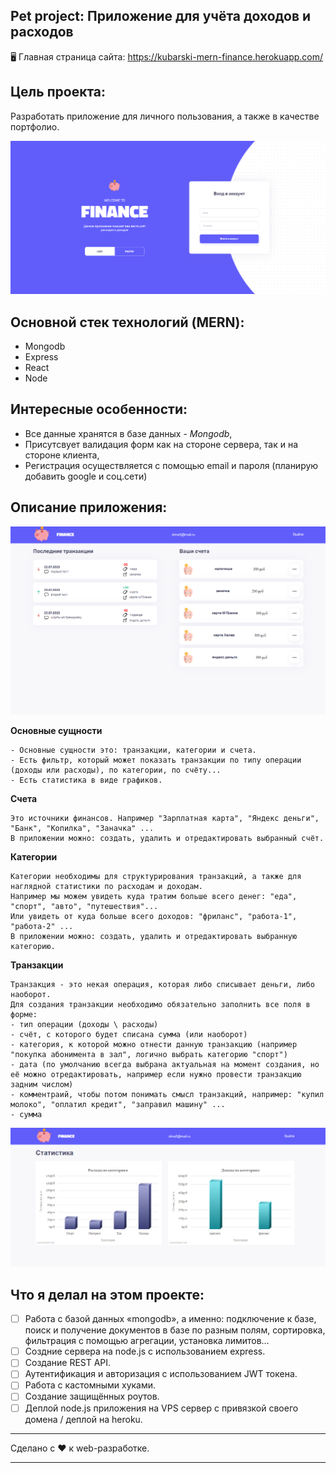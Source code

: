 ## Pet project: Приложение для учёта доходов и расходов

🖥️ Главная страница сайта: https://kubarski-mern-finance.herokuapp.com/

## Цель проекта: 
Разработать приложение для личного пользования, а также в качестве портфолио.

![Preview](preview.png "Preview")

## Основной стек технологий (MERN):
- Mongodb
- Express
- React
- Node

## Интересные особенности:
- Все данные хранятся в базе данных - *Mongodb*,
- Присутсвует валидация форм как на стороне сервера, так и на стороне клиента,
- Регистрация осуществляется с помощью email и пароля (планирую добавить google и соц.сети)

## Описание приложения:

![Preview](preview-3.png "Preview")

**Основные сущности**
```
- Основные сущности это: транзакции, категории и счета.
- Есть фильтр, который может показать транзакции по типу операции (доходы или расходы), по категории, по счёту...
- Есть статистика в виде графиков.
```

**Cчета**
```
Это источники финансов. Например "Зарплатная карта", "Яндекс деньги", "Банк", "Копилка", "Заначка" ...
В приложении можно: создать, удалить и отредактировать выбранный счёт.
```

**Категории**
```
Категории необходимы для структурирования транзакций, а также для наглядной статистики по расходам и доходам. 
Например мы можем увидеть куда тратим больше всего денег: "еда", "спорт", "авто", "путешествия"...
Или увидеть от куда больше всего доходов: "фриланс", "работа-1", "работа-2" ... 
В приложении можно: создать, удалить и отредактировать выбранную категорию.
```

**Транзакции**
```
Транзакция - это некая операция, которая либо списывает деньги, либо наоборот.
Для создания транзакции необходимо обязательно заполнить все поля в форме:
- тип операции (доходы \ расходы)
- счёт, с которого будет списана сумма (или наоборот)
- категория, к которой можно отнести данную транзакцию (например "покупка абонимента в зал", логично выбрать категорию "спорт")
- дата (по умолчанию всегда выбрана актуальная на момент создания, но её можно отредактировать, например если нужно провести транзакцию задним числом)
- комментраий, чтобы потом понимать смысл транзакций, например: "купил молоко", "оплатил кредит", "заправил машину" ...
- сумма
```

![Preview](preview-2.png "Preview")

## Что я делал на этом проекте:

- [ ] Работа с базой данных «mongodb», а именно: подключение к базе, поиск и получение документов в базе по разным полям, сортировка, фильтрация с помощью агрегации, установка лимитов…
- [ ] Создние сервера на node.js с использованием express.
- [ ] Создание REST API.
- [ ] Аутентификация и авторизация с использованием JWT токена.
- [ ] Работа с кастомными хуками.
- [ ] Создание защищённых роутов.
- [ ] Деплой node.js приложения на VPS сервер с привязкой своего домена / деплой на heroku.

------------

Сделано с ❤️ к web-разработке.

------------
